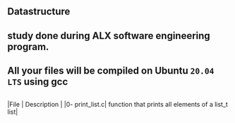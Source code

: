 ## Datastructure
## study done during ALX software engineering program.
## All your files will be compiled on Ubuntu `20.04 LTS` using gcc
##
|File           |          Description                               |
|0- print_list.c|  function that prints all elements of a list_t list|
